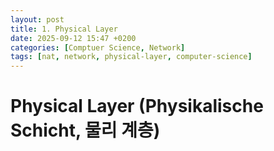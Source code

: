 ```yaml
---
layout: post
title: 1. Physical Layer
date: 2025-09-12 15:47 +0200
categories: [Comptuer Science, Network]
tags: [nat, network, physical-layer, computer-science]
---
```


# Physical Layer (Physikalische Schicht, 물리 계층)
